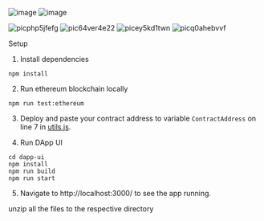 ![image](https://user-images.githubusercontent.com/45556041/76080651-578cc880-5fcd-11ea-84be-37e458ebf959.png)
![image](https://user-images.githubusercontent.com/45556041/76081468-2c0add80-5fcf-11ea-9db0-350e1cc732a8.png)

![picphp5jfefg](https://user-images.githubusercontent.com/45556041/76080973-1ea12380-5fce-11ea-9533-188fb427a95d.jpeg)
![pic64ver4e22](https://user-images.githubusercontent.com/45556041/76080979-1f39ba00-5fce-11ea-8a61-dae57d7b2e44.jpeg)
![picey5kd1twn](https://user-images.githubusercontent.com/45556041/76080980-1fd25080-5fce-11ea-841a-cb1400ae9471.jpeg)
![picq0ahebvvf](https://user-images.githubusercontent.com/45556041/76080982-206ae700-5fce-11ea-83f2-605b249b484d.jpeg)




Setup

1. Install dependencies
```
npm install
```

2. Run ethereum blockchain locally
```
npm run test:ethereum
```

3. Deploy and paste your contract address to variable `ContractAddress` on line 7 in [utils.js](./dapp-ui/plugins/utils.js).


4. Run DApp UI
```
cd dapp-ui
npm install
npm run build
npm run start
```
5. Navigate to http://localhost:3000/ to see the app running.


unzip all the files to the respective directory

